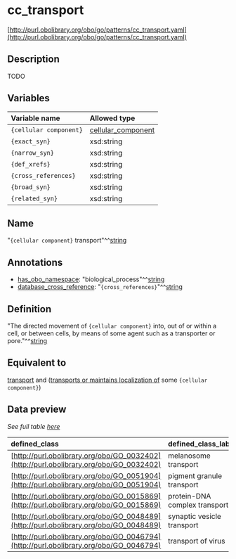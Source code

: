 # cc_transport

[http://purl.obolibrary.org/obo/go/patterns/cc_transport.yaml](http://purl.obolibrary.org/obo/go/patterns/cc_transport.yaml)

## Description

TODO




## Variables

| Variable name | Allowed type |
|:--------------|:-------------|
| `{cellular component}` | [cellular_component](http://purl.obolibrary.org/obo/GO_0005575) |
| `{exact_syn}` | xsd:string |
| `{narrow_syn}` | xsd:string |
| `{def_xrefs}` | xsd:string |
| `{cross_references}` | xsd:string |
| `{broad_syn}` | xsd:string |
| `{related_syn}` | xsd:string |

## Name

"`{cellular component}` transport"^^[string](http://www.w3.org/2001/XMLSchema#string)

## Annotations

- [has_obo_namespace](http://www.geneontology.org/formats/oboInOwl#hasOBONamespace): "biological_process"^^[string](http://www.w3.org/2001/XMLSchema#string)
- [database_cross_reference](http://www.geneontology.org/formats/oboInOwl#hasDbXref): "`{cross_references}`"^^[string](http://www.w3.org/2001/XMLSchema#string)

## Definition

"The directed movement of `{cellular component}` into, out of or within a cell, or between cells, by means of some agent such as a transporter or pore."^^[string](http://www.w3.org/2001/XMLSchema#string)

## Equivalent to

[transport](http://purl.obolibrary.org/obo/GO_0006810)  and ([transports or maintains localization of](http://purl.obolibrary.org/obo/RO_0002313) some `{cellular component}`)







## Data preview

*See full table [here](https://github.com/geneontology/go-ontology/tree/master/src/design_patterns/cc_transport.tsv)*

| defined_class | defined_class_label | cellular_component | cellular_component_label |
|:--|:--|:--|:--|
| [http://purl.obolibrary.org/obo/GO_0032402](http://purl.obolibrary.org/obo/GO_0032402) | melanosome transport | [http://purl.obolibrary.org/obo/GO_0042470](http://purl.obolibrary.org/obo/GO_0042470) | melanosome |
| [http://purl.obolibrary.org/obo/GO_0051904](http://purl.obolibrary.org/obo/GO_0051904) | pigment granule transport | [http://purl.obolibrary.org/obo/GO_0048770](http://purl.obolibrary.org/obo/GO_0048770) | pigment granule |
| [http://purl.obolibrary.org/obo/GO_0015869](http://purl.obolibrary.org/obo/GO_0015869) | protein-DNA complex transport | [http://purl.obolibrary.org/obo/GO_0032993](http://purl.obolibrary.org/obo/GO_0032993) | protein-DNA complex |
| [http://purl.obolibrary.org/obo/GO_0048489](http://purl.obolibrary.org/obo/GO_0048489) | synaptic vesicle transport | [http://purl.obolibrary.org/obo/GO_0008021](http://purl.obolibrary.org/obo/GO_0008021) | synaptic vesicle |
| [http://purl.obolibrary.org/obo/GO_0046794](http://purl.obolibrary.org/obo/GO_0046794) | transport of virus | [http://purl.obolibrary.org/obo/GO_0019012](http://purl.obolibrary.org/obo/GO_0019012) | virion |

